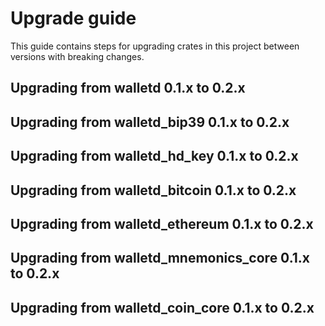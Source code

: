 # Upgrade guide

This guide contains steps for upgrading crates in this project between versions with breaking changes.

## Upgrading from walletd 0.1.x to 0.2.x

## Upgrading from walletd_bip39 0.1.x to 0.2.x

## Upgrading from walletd_hd_key 0.1.x to 0.2.x

## Upgrading from walletd_bitcoin 0.1.x to 0.2.x

## Upgrading from walletd_ethereum 0.1.x to 0.2.x

## Upgrading from walletd_mnemonics_core 0.1.x to 0.2.x

## Upgrading from walletd_coin_core 0.1.x to 0.2.x
